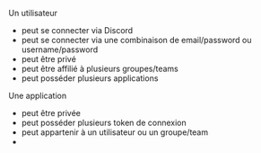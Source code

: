 Un utilisateur

- peut se connecter via Discord
- peut se connecter via une combinaison de email/password ou username/password
- peut être privé
- peut être affilié à plusieurs groupes/teams
- peut posséder plusieurs applications

Une application

- peut être privée
- peut posséder plusieurs token de connexion
- peut appartenir à un utilisateur ou un groupe/team
-
